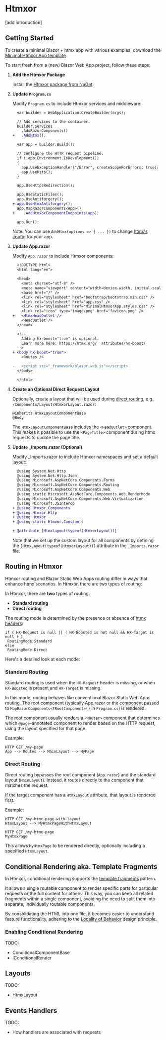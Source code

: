 # Htmxor

[add introduction]

## Getting Started

To create a minimal Blazor + htmx app with various examples, download the [Minimal Htmxor App template](https://github.com/egil/Htmxor/tree/main/samples/MinimalHtmxorApp).

To start fresh from a (new) Blazor Web App project, follow these steps:

1. **Add the Htmxor Package**

   Install the [Htmxor package from NuGet](https://www.nuget.org/packages/Htmxor).


2. **Update `Program.cs`**

   Modify `Program.cs` to include Htmxor services and middleware:

	```diff
	  var builder = WebApplication.CreateBuilder(args);

	  // Add services to the container.
	  builder.Services
	  	.AddRazorComponents()
	+   .AddHtmx();

	  var app = builder.Build();

	  // Configure the HTTP request pipeline.
	  if (!app.Environment.IsDevelopment())
	  {
	  	app.UseExceptionHandler("/Error", createScopeForErrors: true);
	  	app.UseHsts();
	  }

	  app.UseHttpsRedirection();

	  app.UseStaticFiles();
	  app.UseAntiforgery();
	+ app.UseHtmxAntiforgery();
	  app.MapRazorComponents<App>()
	+    .AddHtmxorComponentEndpoints(app);

	  app.Run();
	```
	Note: You can use `AddHtmx(options => { ... })` to change [htmx's config](https://htmx.org/reference/#config) for your app.

3. **Update App.razor**

   Modify `App.razor` to include Htmxor components:

	```diff
	  <!DOCTYPE html>
	  <html lang="en">

	  <head>
	  	<meta charset="utf-8" />
	  	<meta name="viewport" content="width=device-width, initial-scale=1.0" />
	  	<base href="/" />
	  	<link rel="stylesheet" href="bootstrap/bootstrap.min.css" />
	  	<link rel="stylesheet" href="app.css" />
	  	<link rel="stylesheet" href="MinimalHtmxorApp.styles.css" />
	  	<link rel="icon" type="image/png" href="favicon.png" />
	+   <HtmxHeadOutlet />
	  	<HeadOutlet />
	  </head>

	  <!--
	    Adding hx-boost="true" is optional.
	    Learn more here: https://htmx.org/  attributes/hx-boost/
	  -->
	+ <body hx-boost="true">
	  	<Routes />

	-   <script src="_framework/blazor.web.js"></script>
	  </body>

	  </html>
	```

4. **Create an Optional Direct Request Layout**

   Optionally, create a layout that will be used during [direct routing](routing.md#direct-routing), e.g., `/Components/Layout/HtmxorLayout.razor`:

	```razor
	@inherits HtmxLayoutComponentBase
	@Body
	```

	The `HtmxLayoutComponentBase` includes the `<HeadOutlet>` component. This makes it possible to use the `<PageTitle>` component during htmx requests to update the page title.

5. **Update _Imports.razor (Optional)**

   Modify _Imports.razor to include Htmxor namespaces and set a default layout:

	```diff
	  @using System.Net.Http
	  @using System.Net.Http.Json
	  @using Microsoft.AspNetCore.Components.Forms
	  @using Microsoft.AspNetCore.Components.Routing
	  @using Microsoft.AspNetCore.Components.Web
	  @using static Microsoft.AspNetCore.Components.Web.RenderMode
	  @using Microsoft.AspNetCore.Components.Web.Virtualization
	  @using Microsoft.JSInterop
	+ @using Htmxor.Components
	+ @using Htmxor.Http
	+ @using Htmxor
	+ @using static Htmxor.Constants

	+ @attribute [HtmxLayout(typeof(HtmxorLayout))]
	```

	Note that we set up the custom layout for all components by defining the `[HtmxLayout(typeof(HtmxorLayout))]` attribute in the `_Imports.razor` file.

## Routing in Htmxor

Htmxor routing and Blazor Static Web Apps routing differ in ways that enhance htmx scenarios. In Htmxor, there are two types of routing:

In Htmxor, there are **two** types of routing:

- **Standard routing**
- **Direct routing**

The routing mode is determined by the presence or absence of [htmx headers](https://htmx.org/reference/#request_headers):

```
if ( HX-Request is null || ( HX-Boosted is not null && HX-Target is null ) )
 RoutingMode.Standard
else
 RoutingMode.Direct
```

Here's a detailed look at each mode:

### Standard Routing

Standard routing is used when the `HX-Request` header is missing, or when `HX-Boosted` is present and `HX-Target` is missing.

In this mode, routing behaves like conventional Blazor Static Web Apps routing. The root component (typically App.razor or the component passed to `MapRazorComponents<TRootComponent>()` in `Program.cs`) is rendered.

The root component usually renders a `<Router>` component that determines which `@page`-annotated component to render based on the HTTP request, using the layout specified for that page.

Example:

```
HTTP GET /my-page
App --> Routes --> MainLayout --> MyPage
```

### Direct Routing

Direct routing bypasses the root component (`App.razor`) and the standard layout (`MainLayout`). Instead, it routes directly to the component that matches the request.

If the target component has a `HtmxLayout` attribute, that layout is rendered first.

Example:

```
HTTP GET /my-htmx-page-with-layout
HtmxLayout --> MyHtmxPageWithHtmxLayout

HTTP GET /my-htmx-page
MyHtmxPage
```

This allows `MyHtmxPage` to be rendered directly, optionally including a specified `HtmxLayout`.

## Conditional Rendering aka. Template Fragments

In Htmxor, conditional rendering supports the [template fragments](https://htmx.org/essays/template-fragments/) pattern.

It allows a single routable component to render specific parts for particular requests or the full content for others. This way, you can keep all related fragments within a single component, avoiding the need to split them into separate, individually routable components.

By consolidating the HTML into one file, it becomes easier to understand feature functionality, adhering to the [Locality of Behavior](https://htmx.org/essays/locality-of-behaviour/) design principle.

### Enabling Conditional Rendering

TODO:

- ConditionalComponentBase
- IConditionalRender

## Layouts

TODO: 

- HtmxLayout

## Events Handlers

TODO:

- How handlers are associated with requests
